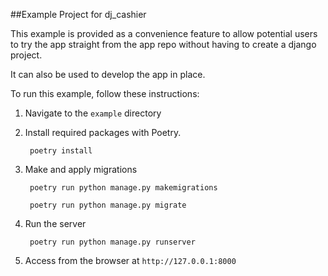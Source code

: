 ##Example Project for dj_cashier

This example is provided as a convenience feature to allow potential users to try the app straight from the app repo without having to create a django project.

It can also be used to develop the app in place.

To run this example, follow these instructions:

1. Navigate to the `example` directory

2. Install required packages with Poetry.

		poetry install
	
3. Make and apply migrations

		poetry run python manage.py makemigrations
		
		poetry run python manage.py migrate
		
4. Run the server

		poetry run python manage.py runserver
		
4. Access from the browser at `http://127.0.0.1:8000`
